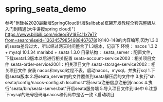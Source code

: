 # spring_seata_demo
参考"尚硅谷2020最新版SpringCloud(H版&alibaba)框架开发教程全套完整版从入门到精通(大牛讲授spring cloud)"( https://www.bilibili.com/video/BV18E411x7eT?from=search&seid=13634579854688467678)的140-148的内容编写,因为1.3.0的seata差异过大，所以经过两天时间整合了1.3版本，记录下
环境： nacos 1.3.2 + mysql 10.1.34 mariabd + seata 1.3.0
目录结构：
    seata_server：配置文件，下载seata1.3版本以后进行相关配置
    seata-account-service2003：相关项目文件
    seata-order-service2001：相关项目文件
    seata-storage-service2002：相关项目文件
安装 nacos和mysql过程不表，启动nacos，mysql，并执行sql
1.下载seata版本
2.将seata_server内的文件覆盖到seata解压后的文件中
3.执行"sh seata/config/nacos-config.sh  localhost"将seata注册信息注册到nacos
4.执行"seata/bin/seata-server.bat"开启seata服务端
5.导入项目文件到ide中
6.注意下mysql的账号密码与nacos和代码中是否一致
7.启动项目